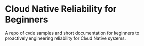 # Cloud Native Reliability for Beginners

A repo of code samples and short documentation for beginners to proactively engineering reliability for Cloud Native systems.
